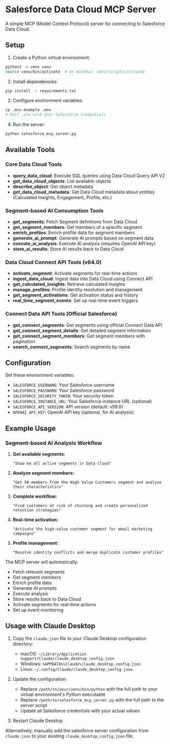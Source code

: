# Salesforce Data Cloud MCP Server

A simple MCP (Model Context Protocol) server for connecting to Salesforce Data Cloud.

## Setup

1. Create a Python virtual environment:
```bash
python3 -m venv venv
source venv/bin/activate  # On Windows: venv\Scripts\activate
```

2. Install dependencies:
```bash
pip install -r requirements.txt
```

3. Configure environment variables:
```bash
cp .env.example .env
# Edit .env with your Salesforce credentials
```

4. Run the server:
```bash
python salesforce_mcp_server.py
```

## Available Tools

### Core Data Cloud Tools
- **query_data_cloud**: Execute SQL queries using Data Cloud Query API V2
- **get_data_cloud_objects**: List available objects
- **describe_object**: Get object metadata
- **get_data_cloud_metadata**: Get Data Cloud metadata about entities (Calculated Insights, Engagement, Profile, etc.)

### Segment-based AI Consumption Tools
- **get_segments**: Fetch Segment definitions from Data Cloud
- **get_segment_members**: Get members of a specific segment
- **enrich_profiles**: Enrich profile data for segment members
- **generate_ai_prompt**: Generate AI prompts based on segment data
- **execute_ai_analysis**: Execute AI analysis (requires OpenAI API key)
- **store_ai_results**: Store AI results back to Data Cloud

### Data Cloud Connect API Tools (v64.0)
- **activate_segment**: Activate segments for real-time actions
- **ingest_data_cloud**: Ingest data into Data Cloud using Connect API
- **get_calculated_insights**: Retrieve calculated insights
- **manage_profiles**: Profile identity resolution and management
- **get_segment_activations**: Get activation status and history
- **real_time_segment_events**: Set up real-time event triggers

### Connect Data API Tools (Official Salesforce)
- **get_connect_segments**: Get segments using official Connect Data API
- **get_connect_segment_details**: Get detailed segment information
- **get_connect_segment_members**: Get segment members with pagination
- **search_connect_segments**: Search segments by name

## Configuration

Set these environment variables:
- `SALESFORCE_USERNAME`: Your Salesforce username
- `SALESFORCE_PASSWORD`: Your Salesforce password
- `SALESFORCE_SECURITY_TOKEN`: Your security token
- `SALESFORCE_INSTANCE_URL`: Your Salesforce instance URL (optional)
- `SALESFORCE_API_VERSION`: API version (default: v59.0)
- `OPENAI_API_KEY`: OpenAI API key (optional, for AI analysis)

## Example Usage

### Segment-based AI Analysis Workflow

1. **Get available segments:**
   ```
   "Show me all active segments in Data Cloud"
   ```

2. **Analyze segment members:**
   ```
   "Get 50 members from the High Value Customers segment and analyze their characteristics"
   ```

3. **Complete workflow:**
   ```
   "Find customers at risk of churning and create personalized retention strategies"
   ```

4. **Real-time activation:**
   ```
   "Activate the high-value customer segment for email marketing campaigns"
   ```

5. **Profile management:**
   ```
   "Resolve identity conflicts and merge duplicate customer profiles"
   ```

The MCP server will automatically:
- Fetch relevant segments
- Get segment members
- Enrich profile data
- Generate AI prompts
- Execute analysis
- Store results back to Data Cloud
- Activate segments for real-time actions
- Set up event monitoring

## Usage with Claude Desktop

1. Copy the `claude.json` file to your Claude Desktop configuration directory:
   - macOS: `~/Library/Application Support/Claude/claude_desktop_config.json`
   - Windows: `%APPDATA%\Claude\claude_desktop_config.json`
   - Linux: `~/.config/Claude/claude_desktop_config.json`

2. Update the configuration:
   - Replace `/path/to/your/venv/bin/python` with the full path to your virtual environment's Python executable
   - Replace `/path/to/salesforce_mcp_server.py` with the full path to the server script
   - Update all Salesforce credentials with your actual values

3. Restart Claude Desktop

Alternatively, manually add the salesforce server configuration from `claude.json` to your existing `claude_desktop_config.json` file.